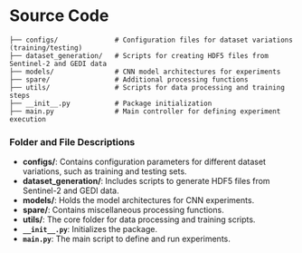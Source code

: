 # Source Code

```
├── configs/              # Configuration files for dataset variations (training/testing)
├── dataset_generation/   # Scripts for creating HDF5 files from Sentinel-2 and GEDI data
├── models/               # CNN model architectures for experiments
├── spare/                # Additional processing functions
├── utils/                # Scripts for data processing and training steps
├── __init__.py           # Package initialization
├── main.py               # Main controller for defining experiment execution
```

### Folder and File Descriptions
- **configs/**: Contains configuration parameters for different dataset variations, such as training and testing sets.
- **dataset_generation/**: Includes scripts to generate HDF5 files from Sentinel-2 and GEDI data.
- **models/**: Holds the model architectures for CNN experiments.
- **spare/**: Contains miscellaneous processing functions.
- **utils/**: The core folder for data processing and training scripts.
- **`__init__.py`**: Initializes the package.
- **`main.py`**: The main script to define and run experiments.


